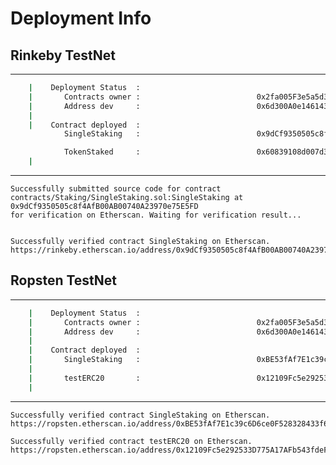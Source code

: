 # Deployment Info 

## Rinkeby TestNet

----------------------------------------------------------------------------------

```bash
    |    Deployment Status  :
    |       Contracts owner :                          0x2fa005F3e5a5d35D431b7B8A1655d2CAc77f22AB,
    |       Address dev     :                          0x6d300A0e146143f68F318ED045B80b06B0001639
    |
    |    Contract deployed  :
            SingleStaking   :                          0x9dCf9350505c8f4AfB00AB00740A23970e75E5FD

            TokenStaked     :                          0x60839108d007d36fb175d19b5d1a1d153fcac62e
    |
```

----------------------------------------------------------------------------------

```text
Successfully submitted source code for contract
contracts/Staking/SingleStaking.sol:SingleStaking at 0x9dCf9350505c8f4AfB00AB00740A23970e75E5FD
for verification on Etherscan. Waiting for verification result...


Successfully verified contract SingleStaking on Etherscan.
https://rinkeby.etherscan.io/address/0x9dCf9350505c8f4AfB00AB00740A23970e75E5FD#code
```

## Ropsten TestNet

----------------------------------------------------------------------------------

```bash
    |    Deployment Status  :
    |       Contracts owner :                          0x2fa005F3e5a5d35D431b7B8A1655d2CAc77f22AB,
    |       Address dev     :                          0x6d300A0e146143f68F318ED045B80b06B0001639
    |
    |    Contract deployed  :
    |       SingleStaking   :                          0xBE53fAf7E1c39c6D6ce0F528328433f6B302fA88,
    |
    |       testERC20       :                          0x12109Fc5e292533D775A17AFb543fdeF15c86f30
    |
```

----------------------------------------------------------------------------------

```text
Successfully verified contract SingleStaking on Etherscan.
https://ropsten.etherscan.io/address/0xBE53fAf7E1c39c6D6ce0F528328433f6B302fA88#code

Successfully verified contract testERC20 on Etherscan.
https://ropsten.etherscan.io/address/0x12109Fc5e292533D775A17AFb543fdeF15c86f30#code
```